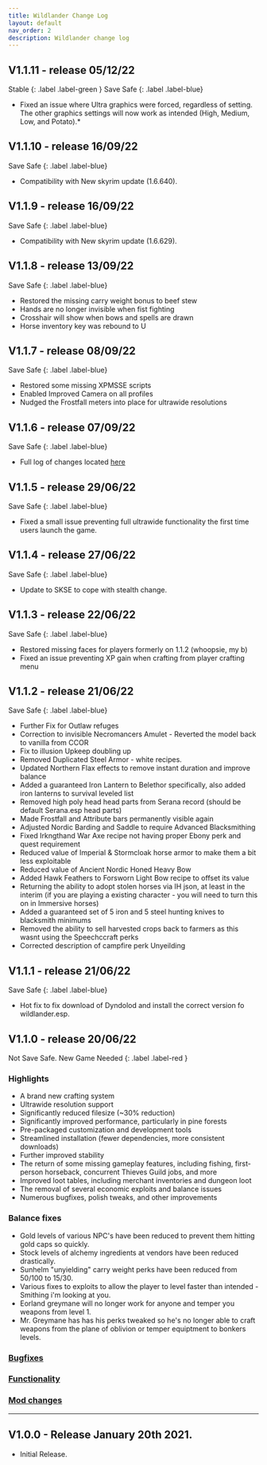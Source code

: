 ```yaml
---
title: Wildlander Change Log
layout: default
nav_order: 2
description: Wildlander change log
---
```


## V1.1.11 - release 05/12/22 

Stable {: .label .label-green } Save Safe {: .label .label-blue}


* Fixed an issue where Ultra graphics were forced, regardless of setting. The other graphics settings will now work as intended (High, Medium, Low, and Potato).*

## V1.1.10 - release 16/09/22 

Save Safe {: .label .label-blue}

* Compatibility with New skyrim update (1.6.640).

## V1.1.9 - release 16/09/22 

Save Safe {: .label .label-blue}

* Compatibility with New skyrim update (1.6.629).

## V1.1.8 - release 13/09/22 

Save Safe {: .label .label-blue}

* Restored the missing carry weight bonus to beef stew
* Hands are no longer invisible when fist fighting
* Crosshair will show when bows and spells are drawn
* Horse inventory key was rebound to U

## V1.1.7 - release 08/09/22 

Save Safe {: .label .label-blue}

* Restored some missing XPMSSE scripts
* Enabled Improved Camera on all profiles
* Nudged the Frostfall meters into place for ultrawide resolutions

## V1.1.6 - release 07/09/22 

Save Safe {: .label .label-blue}

* Full log of changes located [here](/14ModlistVersions/1.1.6-Release-Notes/)

## V1.1.5 - release 29/06/22 

Save Safe {: .label .label-blue}

* Fixed a small issue preventing full ultrawide functionality the first time users launch the game.

## V1.1.4 - release 27/06/22 

Save Safe {: .label .label-blue}

* Update to SKSE to cope with stealth change.

## V1.1.3 - release 22/06/22 

Save Safe {: .label .label-blue}

* Restored missing faces for players formerly on 1.1.2 (whoopsie, my b)
* Fixed an issue preventing XP gain when crafting from player crafting menu

## V1.1.2 - release 21/06/22 

Save Safe {: .label .label-blue}

* Further Fix for Outlaw refuges
* Correction to invisible Necromancers Amulet - Reverted the model back to vanilla from CCOR
* Fix to illusion Upkeep doubling up
* Removed Duplicated Steel Armor - white recipes.
* Updated Northern Flax effects to remove instant duration and improve balance
* Added a guaranteed Iron Lantern to Belethor specifically, also added iron lanterns to survival leveled list
* Removed high poly head head parts from Serana record (should be default Serana.esp head parts)
* Made Frostfall and Attribute bars permanently visible again
* Adjusted Nordic Barding and Saddle to require Advanced Blacksmithing
* Fixed Irkngthand War Axe recipe not having proper Ebony perk and quest requirement
* Reduced value of Imperial & Stormcloak horse armor to make them a bit less exploitable
* Reduced value of Ancient Nordic Honed Heavy Bow
* Added Hawk Feathers to Forsworn Light Bow recipe to offset its value
* Returning the ability to adopt stolen horses via IH json, at least in the interim (if you are playing a existing character - you will need to turn this on in Immersive horses)
* Added a guaranteed set of 5 iron and 5 steel hunting knives to blacksmith minimums
* Removed the ability to sell harvested crops back to farmers as this wasnt using the Speechccraft perks
* Corrected description of campfire perk Unyeilding


## V1.1.1 - release 21/06/22

Save Safe {: .label .label-blue}

* Hot fix to fix download of Dyndolod and install the correct version fo wildlander.esp.

## V1.1.0 - release 20/06/22

Not Save Safe. New Game Needed {: .label .label-red }

### Highlights  

* A brand new crafting system
* Ultrawide resolution support
* Significantly reduced filesize (~30% reduction)
* Significantly improved performance, particularly in pine forests
* Pre-packaged customization and development tools
* Streamlined installation (fewer dependencies, more consistent downloads)
* Further improved stability
* The return of some missing gameplay features, including fishing, first-person horseback, concurrent Thieves Guild jobs, and more
* Improved loot tables, including merchant inventories and dungeon loot
* The removal of several economic exploits and balance issues
* Numerous bugfixes, polish tweaks, and other improvements

### Balance fixes

* Gold levels of various NPC's have been reduced to prevent them hitting gold caps so quickly.
* Stock levels of alchemy ingredients at vendors have been reduced drastically.
* Sunhelm "unyielding" carry weight perks have been reduced from 50/100 to 15/30.
* Various fixes to exploits to allow the player to level faster than intended - Smithing i'm looking at you.
* Eorland greymane will no longer work for anyone and temper you weapons from level 1.
* Mr. Greymane has has his perks tweaked so he's no longer able to craft weapons from the plane of oblivion or temper equiptment to bonkers levels.

### [Bugfixes](/14ModlistVersions/1.1-ReleaseNotes/#bug)
### [Functionality](/14ModlistVersions/1.1-ReleaseNotes/#Functionality)
### [Mod changes](/14ModlistVersions/1.1-ReleaseNotes/#mod-changes)

----

## V1.0.0 - Release January 20th 2021.

* Initial Release.
